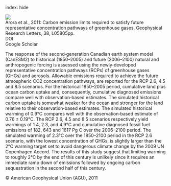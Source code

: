 index: hide

<div class="Citation">
    <div class="Citation-thumb CitationThumb-linked"  data-href="https://doi.org/10.1029/2010gl046270">
      <img src="https://static.claimspace.cloud/climate-study-static/refs/thumbs/9/Arora_et_al_2011-thumb.png" />
    </div>

  <div class="Citation-body">
    <div class="Citation-text">Arora et al., 2011: Carbon emission limits required to satisfy future representative concentration pathways of greenhouse gases. <span class="Article-journal">Geophysical Research Letters, </span><span class="Article-volume">38, </span>L05805pp.</div>
    <div class="Citation-links">
      <div class="CitationLink" data-href="https://doi.org/10.1029/2010gl046270">
        <div class="CitationLink-icon CitationLink-Doi"></div>
        <div class="CitationLink-text">DOI</div>
      </div>
      <div class="CitationLink" data-href="https://scholar.google.com/scholar?q=10.1029/2010gl046270">
        <div class="CitationLink-icon CitationLink-Scholar"></div>
        <div class="CitationLink-text">Google Scholar</div>
      </div>
    </div>
  </div>
</div>

The response of the second‐generation Canadian earth system model (CanESM2) to historical (1850–2005) and future (2006–2100) natural and anthropogenic forcing is assessed using the newly‐developed representative concentration pathways (RCPs) of greenhouse gases (GHGs) and aerosols. Allowable emissions required to achieve the future atmospheric CO2 concentration pathways, are reported for the RCP 2.6, 4.5 and 8.5 scenarios. For the historical 1850–2005 period, cumulative land plus ocean carbon uptake and, consequently, cumulative diagnosed emissions compare well with observation‐based estimates. The simulated historical carbon uptake is somewhat weaker for the ocean and stronger for the land relative to their observation‐based estimates. The simulated historical warming of 0.9°C compares well with the observation‐based estimate of 0.76 ± 0.19°C. The RCP 2.6, 4.5 and 8.5 scenarios respectively yield warmings of 1.4, 2.3, and 4.9°C and cumulative diagnosed fossil fuel emissions of 182, 643 and 1617 Pg C over the 2006–2100 period. The simulated warming of 2.3°C over the 1850–2100 period in the RCP 2.6 scenario, with the lowest concentration of GHGs, is slightly larger than the 2°C warming target set to avoid dangerous climate change by the 2009 UN Copenhagen Accord. The results of this study suggest that limiting warming to roughly 2°C by the end of this century is unlikely since it requires an immediate ramp down of emissions followed by ongoing carbon sequestration in the second half of this century.

<div class="Citation-copy">
&copy; American Geophysical Union (AGU), 2011
</div>